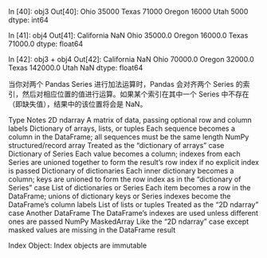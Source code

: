 In [40]: obj3
Out[40]: 
Ohio      35000
Texas     71000
Oregon    16000
Utah       5000
dtype: int64

In [41]: obj4
Out[41]: 
California        NaN
Ohio          35000.0
Oregon        16000.0
Texas         71000.0
dtype: float64

In [42]: obj3 + obj4
Out[42]: 
California         NaN
Ohio           70000.0
Oregon         32000.0
Texas         142000.0
Utah               NaN
dtype: float64

当你对两个 Pandas Series 进行加法运算时，Pandas 会对齐两个 Series 的索引，然后对相应位置的值进行运算。如果某个索引在其中一个 Series 中不存在（即缺失值），结果中的该位置将会是 NaN。

Type	                                      Notes
2D ndarray	                                  A matrix of data, passing optional row and column labels
Dictionary of arrays, lists, or tuples	      Each sequence becomes a column in the DataFrame; all sequences must be the same length
NumPy structured/record array	              Treated as the “dictionary of arrays” case
Dictionary of Series	                      Each value becomes a column; indexes from each Series are unioned together to form the result’s row index if no explicit index is passed
Dictionary of dictionaries	                  Each inner dictionary becomes a column; keys are unioned to form the row index as in the “dictionary of Series” case
List of dictionaries or Series	              Each item becomes a row in the DataFrame; unions of dictionary keys or Series indexes become the DataFrame’s column labels
List of lists or tuples	                      Treated as the “2D ndarray” case
Another DataFrame	                          The DataFrame’s indexes are used unless different ones are passed
NumPy MaskedArray	                          Like the “2D ndarray” case except masked values are missing in the DataFrame result




Index Object:
Index objects are immutable